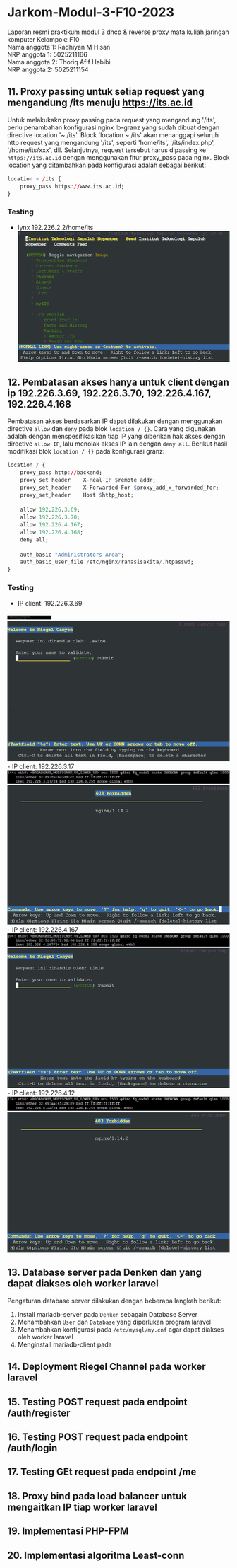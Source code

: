 # Jarkom-Modul-3-F10-2023
Laporan resmi praktikum modul 3 dhcp &amp; reverse proxy mata kuliah jaringan komputer
Kelompok: F10 <br />
Nama anggota 1: Radhiyan M Hisan <br />
NRP anggota 1: 5025211166 <br />
Nama anggota 2: Thoriq Afif Habibi <br />
NRP anggota 2: 5025211154 <br />

## 11. Proxy passing untuk setiap request yang mengandung /its menuju https://its.ac.id
Untuk melakukakn proxy passing pada request yang mengandung '/its', perlu penambahan konfigurasi nginx lb-granz yang sudah dibuat dengan directive location '~ /its'. Block 'location ~ /its' akan menanggapi seluruh http request yang mengandung '/its', seperti 'home/its', '/its/index.php', '/home/its/xxx', dll. Selanjutnya, request tersebut harus dipassing ke `https://its.ac.id` dengan menggunakan fitur proxy_pass pada nginx. Block location yang ditambahkan pada konfigurasi adalah sebagai berikut:
```R
location ~ /its {
    proxy_pass https://www.its.ac.id;
}
```
### Testing
- lynx 192.226.2.2/home/its<br>
<img src="img/11-proxy_pass.png"></img>

## 12. Pembatasan akses hanya untuk client dengan ip 192.226.3.69, 192.226.3.70, 192.226.4.167, 192.226.4.168
Pembatasan akses berdasarkan IP dapat dilakukan dengan menggunakan directive `allow` dan `deny` pada blok `location / {}`. Cara yang digunakan adalah dengan menspesifikasikan tiap IP yang diberikan hak akses dengan directive `allow IP`, lalu menolak akses IP lain dengan `deny all`. Berikut hasil modifikasi blok `location / {}` pada konfigurasi granz:
```R
location / {
    proxy_pass http://backend;
    proxy_set_header    X-Real-IP $remote_addr;
    proxy_set_header    X-Forwarded-For $proxy_add_x_forwarded_for;
    proxy_set_header    Host $http_host;

    allow 192.226.3.69;
    allow 192.226.3.70;
    allow 192.226.4.167;
    allow 192.226.4.168;
    deny all;

    auth_basic "Administrators Area";
    auth_basic_user_file /etc/nginx/rahasisakita/.htpasswd;
}
```
### Testing
- IP client: 192.226.3.69<br>
<img src="img/12-ip-3.69.png" style="width: 100px">
<img src="img/12-hasil-3.69.png">
- IP client: 192.226.3.17
<img src="img/12-ip-3.17.png">
<img src="img/12-hasil-3.17.png">
- IP client: 192.226.4.167
<img src="img/12-ip-4.167.png">
<img src="img/12-hasil-4.167.png">
- IP client: 192.226.4.12
<img src="img/12-ip-4.12.png">
<img src="img/12-hasil-4.12.png">

## 13. Database server pada Denken dan yang dapat diakses oleh worker laravel
Pengaturan database server dilakukan dengan beberapa langkah berikut:
1. Install mariadb-server pada `Denken` sebagain Database Server
2. Menambahkan `User` dan `Database` yang diperlukan program laravel
3. Menambahkan konfigurasi pada `/etc/mysql/my.cnf` agar dapat diakses oleh worker laravel
4. Menginstall mariadb-client pada 

## 14. Deployment Riegel Channel pada worker laravel

## 15. Testing POST request pada endpoint /auth/register

## 16. Testing POST request pada endpoint /auth/login

## 17. Testing GEt request pada endpoint /me

## 18. Proxy bind pada load balancer untuk mengaitkan IP tiap worker laravel

## 19. Implementasi PHP-FPM

## 20. Implementasi algoritma Least-conn
